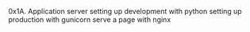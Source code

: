 0x1A. Application server
setting up development with python
setting up production with gunicorn
serve a page with nginx
